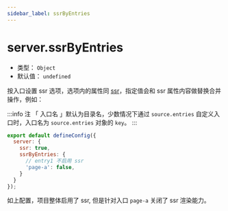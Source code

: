 ```yaml
---
sidebar_label: ssrByEntries
---
```


# server.ssrByEntries



* 类型： `Object`
* 默认值： `undefined`

按入口设置 ssr 选项，选项内的属性同 [ssr](./ssr.md)，指定值会和 ssr 属性内容做替换合并操作，例如：

:::info 注
「 入口名 」默认为目录名，少数情况下通过 `source.entries` 自定义入口时，入口名为 `source.entries` 对象的 `key`。
:::

```js title="modern.config.js"
export default defineConfig({
  server: {
    ssr: true,
    ssrByEntries: {
      // entry1 不启用 ssr
      'page-a': false,
    }
  }
});
```

如上配置，项目整体启用了 ssr, 但是针对入口 `page-a` 关闭了 ssr 渲染能力。

